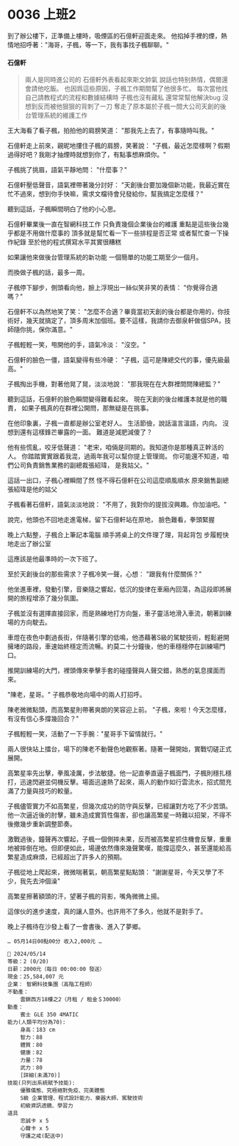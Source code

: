 # 0036 上班2

到了辦公樓下，正準備上樓時，吸煙區的石億軒迎面走來。
他掐掉手裡的煙，熱情地招呼著："海哥，子楓，等一下，我有事找子楓聊聊。"

#### 石億軒
> 兩人是同時進公司的
石億軒外表看起來斯文帥氣
說話也特别熱情，偶爾還會請他吃飯。
也因爲這些原因，子楓工作期間幫了他很多忙。
每次當他找自己請教程式的流程和數據結構時
子楓也沒有藏私
還常常幫他解決bug
沒想到反而被他狠狠的背刺了一刀
奪走了原本屬於子楓一間大公司天創的後台管理系統的維護工作
> 

王大海看了看子楓，拍拍他的肩膀笑道：
"那我先上去了，有事隨時叫我。"

石億軒走上前來，親昵地摟住子楓的肩膀，笑著說：
"子楓，最近怎麼樣啊？假期過得好吧？我剛才抽煙時就想到你了，有點事想麻煩你。"

子楓挑了挑眉，語氣平靜地問：
"什麼事？"

石億軒壓低聲音，語氣裡帶著幾分討好：
"天創後台要加幾個新功能，我最近實在忙不過來，想到你手快嘛，需求文檔待會兒發給你，幫我搞定怎麼樣？"

聽到這話，子楓瞬間明白了他的小心思。

石億軒畢業後一直在智網科技工作
只負責幾個企業後台的維護
重點是這些後台幾乎都是不用做什麼事的
頂多就是幫忙看一下一些排程是否正常
或者幫忙查一下操作紀錄
至於他的程式撰寫水平其實很糟糕

如果讓他來做後台管理系統的新功能
一個簡單的功能工期至少一個月。

而換做子楓的話，最多一周。

子楓停下腳步，側頭看向他，臉上浮現出一絲似笑非笑的表情：
"你覺得合適嗎？"

石億軒不以為然地笑了笑：
"怎麼不合適？畢竟當初天創的後台都是你用的，你技術好，幾天就搞定了，頂多周末加個班。要不這樣，我請你去御泉軒做個SPA，技師隨你挑，保你滿意。"

子楓輕輕一笑，甩開他的手，語氣冷淡：
"沒空。"

石億軒的臉色一僵，語氣變得有些冷硬：
"子楓，這可是陳總交代的事，優先級最高。"

子楓掏出手機，對著他晃了晃，淡淡地說：
"那我現在在大群裡問問陳總監？"

聽到這話，石億軒的臉色瞬間變得難看起來。
現在天創的後台維護本就是他的職責，
如果子楓真的在群裡公開問，那無疑是在挑事。

在他印象裏，子楓一直都是辦公室老好人。
生活節儉，說話溫言溫語，内向。
沒想到還有這樣鋒芒畢露的一面。
難道是減肥減傻了？

他有些慌亂，咬牙低聲道：
"老宋，咱倆是同期的。我知道你是那種真正幹活的人。
你踏踏實實跟着我混，過兩年我可以幫你提上管理崗。
你可能還不知道，咱們公司負責銷售業務的副總裁張紹瑋，
是我姑父。"

這話一出口，子楓心裡瞬間了然
怪不得石億軒在公司這麼順風順水
原來銷售副總張紹瑋是他的姑父

子楓看著石億軒，語氣淡淡地說：
"不用了，我對你的提拔沒興趣。你加油吧。"

說完，他頭也不回地走進電梯，留下石億軒站在原地，
臉色難看，拳頭緊握

晚上六點整，子楓合上筆記本電腦
順手將桌上的文件理了理，背起背包
步履輕快地走出了辦公室

這應該是他最準時的一次下班了。

至於天創後台的那些需求？子楓冷笑一聲，心想：
"跟我有什麼關係？"

他坐進車裡，發動引擎，音樂隨之響起，低沉的旋律在車廂內回蕩，為這段即將展開的旅程增添了幾分氛圍。

子楓並沒有選擇直接回家，而是熟練地打方向盤，車子靈活地滑入車流，朝著訓練場的方向駛去。

車燈在夜色中劃過長街，伴隨著引擎的低鳴，他憑藉著S級的駕駛技術，輕鬆避開擁堵的路段，車速始終穩定而流暢。約莫二十分鐘後，他的車穩穩停在訓練場門口。

推開訓練場的大門，裡頭傳來拳擊手套的碰撞聲與人聲交錯，熟悉的氣息撲面而來。

"陳老，星哥。"
子楓恭敬地向場中的兩人打招呼。

陳老微微點頭，而高繁星則帶著爽朗的笑容迎上前。
"子楓，來啦！今天怎麼樣，有沒有信心多撐幾回合？"

子楓輕輕一笑，活動了一下手腕："星哥手下留情就行。"

兩人很快站上擂台，場下的陳老不動聲色地觀察著。隨著一聲開始，實戰切磋正式展開。

高繁星率先出擊，拳風凌厲，步法敏捷。他一記直拳直逼子楓面門，子楓則穩扎穩打，迅速閃避並伺機反擊。場面迅速熱了起來，兩人的動作如行雲流水，招式間充滿了力量與技巧的較量。

子楓儘管實力不如高繁星，但幾次成功的防守與反擊，已經讓對方吃了不少苦頭。他一次逼近後的肘擊，雖未造成實質性傷害，卻也讓高繁星一時難以招架，不得不後撤幾步重新調整節奏。

激戰過後，鐘聲再次響起，子楓一個側摔未果，反而被高繁星抓住機會反擊，重重地被摔倒在地。但即便如此，場邊依然傳來幾聲驚嘆，能撐這麼久，甚至還能給高繁星造成麻煩，已經超出了許多人的預期。

子楓從地上爬起來，微微喘著氣，朝高繁星點點頭：
"謝謝星哥，今天又學了不少，我先去沖個澡"

高繁星擦著額頭的汗，望著子楓的背影，嘴角微微上揚。

這傢伙的進步速度，真的讓人意外。也許用不了多久，他就不是對手了。

晚上子楓待在沙發上看了一會書後、進入了夢鄉。

`… 05月14日00點00分 收入2,000元 …`

```
📰 2024/05/14
等級：2 (0/20)
日薪：2000元（每日 00:00:00 發送）
現金：25,584,007 元
企業： 智網科技集團（高階工程師）
不動產：
    雲錦西方18樓之2（月租 / 租金＄30000）
動產：
    賓士 GLE 350 4MATIC
能力(人類平均分為70):
    身高：183 cm
    智力：88
    體質：80
    健康：82
    力量：78
    武力：80
    [詳細(未滿70)]
技能(只列出系統賦予技能):
    優雅儀態、究極絕對免疫、完美體態
    S級 企業管理、程式設計能力、樂器大師、駕駛技術
    初級資訊透鏡、學習力
道具
    忠誠卡 x 5
    心聲卡 x 5
    守護之戒(配送中)
```
